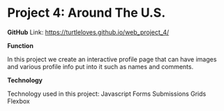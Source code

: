 # Project 4: Around The U.S.

**GitHub**
Link: https://turtleloves.github.io/web_project_4/

**Function**

In this project we create an interactive profile page that can have images and various profile info put into it such as names and comments.

**Technology**

Technology used in this project:
Javascript
Forms
Submissions
Grids
Flexbox
